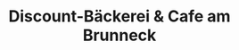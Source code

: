 ---
title: "Discount-Bäckerei & Cafe am Brunneck"
url: /ottobrunn/discount-baeckerei-und-cafe-am-brunneck/
shop: Bäckerei
---